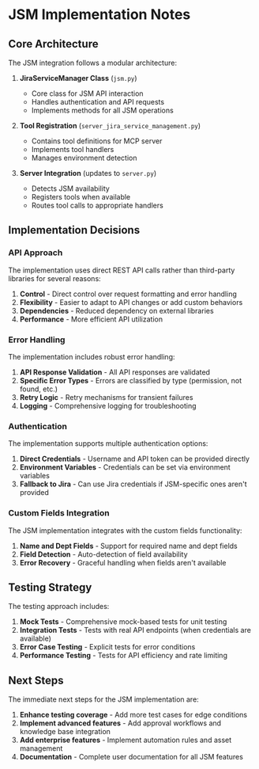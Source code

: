 # JSM Implementation Notes

## Core Architecture

The JSM integration follows a modular architecture:

1. **JiraServiceManager Class** (`jsm.py`)
   - Core class for JSM API interaction
   - Handles authentication and API requests
   - Implements methods for all JSM operations

2. **Tool Registration** (`server_jira_service_management.py`)
   - Contains tool definitions for MCP server
   - Implements tool handlers
   - Manages environment detection

3. **Server Integration** (updates to `server.py`)
   - Detects JSM availability
   - Registers tools when available
   - Routes tool calls to appropriate handlers

## Implementation Decisions

### API Approach

The implementation uses direct REST API calls rather than third-party libraries for several reasons:

1. **Control** - Direct control over request formatting and error handling
2. **Flexibility** - Easier to adapt to API changes or add custom behaviors
3. **Dependencies** - Reduced dependency on external libraries
4. **Performance** - More efficient API utilization

### Error Handling

The implementation includes robust error handling:

1. **API Response Validation** - All API responses are validated
2. **Specific Error Types** - Errors are classified by type (permission, not found, etc.)
3. **Retry Logic** - Retry mechanisms for transient failures
4. **Logging** - Comprehensive logging for troubleshooting

### Authentication

The implementation supports multiple authentication options:

1. **Direct Credentials** - Username and API token can be provided directly
2. **Environment Variables** - Credentials can be set via environment variables
3. **Fallback to Jira** - Can use Jira credentials if JSM-specific ones aren't provided

### Custom Fields Integration

The JSM implementation integrates with the custom fields functionality:

1. **Name and Dept Fields** - Support for required name and dept fields
2. **Field Detection** - Auto-detection of field availability
3. **Error Recovery** - Graceful handling when fields aren't available

## Testing Strategy

The testing approach includes:

1. **Mock Tests** - Comprehensive mock-based tests for unit testing
2. **Integration Tests** - Tests with real API endpoints (when credentials are available)
3. **Error Case Testing** - Explicit tests for error conditions
4. **Performance Testing** - Tests for API efficiency and rate limiting

## Next Steps

The immediate next steps for the JSM implementation are:

1. **Enhance testing coverage** - Add more test cases for edge conditions
2. **Implement advanced features** - Add approval workflows and knowledge base integration
3. **Add enterprise features** - Implement automation rules and asset management
4. **Documentation** - Complete user documentation for all JSM features